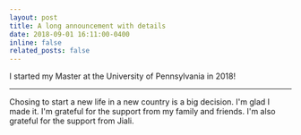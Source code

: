 ```yaml
---
layout: post
title: A long announcement with details
date: 2018-09-01 16:11:00-0400
inline: false
related_posts: false
---
```


I started my Master at the University of Pennsylvania in 2018! 
<!-- I'm interested in automous vehicles and robotics. -->


***

Chosing to start a new life in a new country is a big decision. I'm glad I made it. I'm grateful for the support from my family and friends. I'm also grateful for the support from Jiali.
